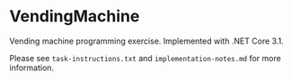 # VendingMachine

Vending machine programming exercise. Implemented with .NET Core 3.1.

Please see `task-instructions.txt` and `implementation-notes.md` for more information.
